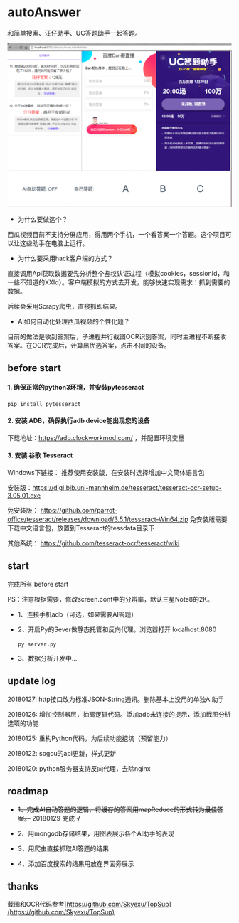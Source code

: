 # autoAnswer

和简单搜索、汪仔助手、UC答题助手一起答题。

![](images/answer_view.png)

- 为什么要做这个？

西瓜视频目前不支持分屏应用，得用两个手机，一个看答案一个答题。这个项目可以让这些助手在电脑上运行。

- 为什么要采用hack客户端的方式？

直接调用Api获取数据要先分析整个鉴权认证过程（模拟cookies，sessionId，和一些不知道的XXId）。客户端模拟的方式去开发，能够快速实现需求：抓到需要的数据。

后续会采用Scrapy爬虫，直接抓即结果。

- AI如何自动化处理西瓜视频的个性化题？

目前的做法是收到答案后，子进程并行截图OCR识别答案，同时主进程不断接收答案。在OCR完成后，计算出优选答案，点击不同的设备。

## before start

#### 1. 确保正常的python3环境，并安装pytesseract

`pip install pytesseract`

#### 2. 安装 ADB，确保执行adb device能出现您的设备

下载地址：https://adb.clockworkmod.com/ ，并配置环境变量

#### 3. 安装 谷歌 Tesseract

Windows下链接： 推荐使用安装版，在安装时选择增加中文简体语言包

安装版：https://digi.bib.uni-mannheim.de/tesseract/tesseract-ocr-setup-3.05.01.exe

免安装版： https://github.com/parrot-office/tesseract/releases/download/3.5.1/tesseract-Win64.zip 免安装版需要下载中文语言包，放置到Tesseract的tessdata目录下

其他系统： https://github.com/tesseract-ocr/tesseract/wiki

## start

完成所有 before start

PS：注意根据需要，修改screen.conf中的分辨率，默认三星Note8的2K。

+ 1、连接手机adb（可选，如果需要AI答题）

+ 2、开启Py的Sever做静态托管和反向代理。浏览器打开 localhost:8080

  `py server.py`

+ 3、数据分析开发中...

## update log

20180127: http接口改为标准JSON-String通讯。删除基本上没用的单独AI助手

20180126: 增加控制器层，抽离逻辑代码。添加adb未连接的提示，添加截图分析选项的功能

20180125: 重构Python代码，为后续功能挖坑（预留能力）

20180122: sogou的api更新，样式更新

20180120: python服务器支持反向代理，去除nginx

## roadmap

+ ~~1、完成AI自动答题的逻辑，将缓存的答案用mapReduce的形式转为最佳答案。~~ 20180129 完成 √

+ 2、用mongodb存储结果，用图表展示各个AI助手的表现

+ 3、用爬虫直接抓取AI答题的结果

+ 4、添加百度搜索的结果用放在界面旁展示

## thanks

截图和OCR代码参考[https://github.com/Skyexu/TopSup](https://github.com/Skyexu/TopSup)

